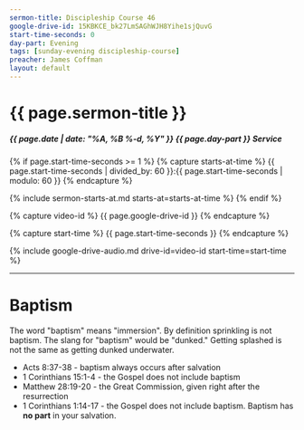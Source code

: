 ```yaml
---
sermon-title: Discipleship Course 46
google-drive-id: 15KBKCE_bk27LmSAGhWJH8Yihe1sjQuvG
start-time-seconds: 0
day-part: Evening
tags: [sunday-evening discipleship-course]
preacher: James Coffman
layout: default
---
```


# {{ page.sermon-title }}

##### {{ page.date | date: "%A, %B %-d, %Y" }} {{ page.day-part }} Service

{% if page.start-time-seconds >= 1 %}
{% capture starts-at-time %}
{{ page.start-time-seconds | divided_by: 60 }}:{{ page.start-time-seconds | modulo: 60 }}
{% endcapture %}

{% include sermon-starts-at.md starts-at=starts-at-time %}
{% endif %}

{% capture video-id %}
{{ page.google-drive-id }}
{% endcapture %}

{% capture start-time %}
{{ page.start-time-seconds }}
{% endcapture %}

{% include google-drive-audio.md drive-id=video-id start-time=start-time %}

***

# Baptism

The word "baptism" means "immersion". By definition sprinkling is not baptism. The slang for "baptism" would be "dunked." Getting splashed is not the same as getting dunked underwater.

- Acts 8:37-38 - baptism always occurs after salvation
- 1 Corinthians 15:1-4 - the Gospel does not include baptism
- Matthew 28:19-20 - the Great Commission, given right after the resurrection
- 1 Corinthians 1:14-17 - the Gospel does not include baptism. Baptism has **no part** in your salvation.